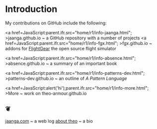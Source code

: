 Introduction
===========

My contributions on GitHub include the following:
			
<a href=JavaScript:parent.ifr.src="home/r1/info-jaanga.html"; >jaanga.github.io</a> ~ a GitHub repository with a number of projects
<a href=JavaScript:parent.ifr.src="home/r1/info-fgx.html"; >fgx.github.io</a> ~ addons for
<a href="http://www.flightgear.org/" target="_blank">FlightGear</a> the open source flight simulator
			
<a href=JavaScript:parent.ifr.src="home/r1/info-absence.html"; >absence.github.io</a> ~ a summary of an important book
			
<a href=JavaScript:parent.ifr.src="home/r1/info-patterns-dev.html"; >patterns-dev.github.io</a> ~ an outline of <i>A Pattern Language</i> 	
			
<a href=JavaScript:alert('hi');parent.ifr.src="home/r1/info-more.html"; >More</a> ~ work on theo-armour.github.io
			
<h2>&#x2766;</large></h2>
			
<a href="http://jaanga.com" target="_blank" >jaanga.com</a> ~ a web log
<a href=http://theoarmour.com/p/about-theo.html target="_blank" >about theo</a> ~ a bio